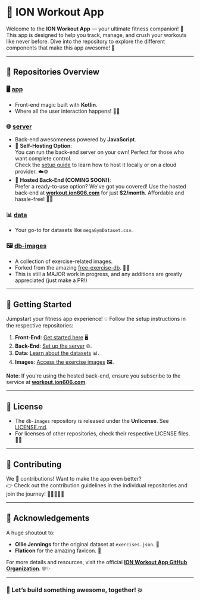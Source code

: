 # 🚀 ION Workout App

Welcome to the **ION Workout App** — your ultimate fitness companion! 💪 This app is designed to help you track, manage, and crush your workouts like never before. Dive into the repository to explore the different components that make this app awesome! 🎉

---

## 📂 Repositories Overview

### 🖥️ **[app](https://github.com/ION-WorkoutApp/app)**
- Front-end magic built with **Kotlin**.  
- Where all the user interaction happens! 🎨✨  

### 🌐 **[server](https://github.com/ION-WorkoutApp/server)**
- Back-end awesomeness powered by **JavaScript**.  
- 🌟 **Self-Hosting Option**:  
  You can run the back-end server on your own! Perfect for those who want complete control.  
  Check the [setup guide](https://github.com/ION-WorkoutApp/server?tab=readme-ov-file#setup) to learn how to host it locally or on a cloud provider. ☁️⚙️  
- 🚀 **Hosted Back-End (COMING SOON!)**:  
  Prefer a ready-to-use option? We've got you covered! Use the hosted back-end at **[workout.ion606.com](https://workout.ion606.com)** for just **$2/month**. Affordable and hassle-free! 💸🔗  

### 📊 **[data](https://github.com/ION-WorkoutApp/data)**
- Your go-to for datasets like `megaGymDataset.csv`.  

### 🖼️ **[db-images](https://github.com/ION-WorkoutApp/db-images)**
- A collection of exercise-related images.  
- Forked from the amazing [free-exercise-db](https://github.com/yuhonas/free-exercise-db). 🌟📸
- This is still a MAJOR work in progress, and any additions are greatly appreciated (just make a PR!)

---

## 🚀 Getting Started

Jumpstart your fitness app experience! 💡 Follow the setup instructions in the respective repositories:

1. **Front-End**: [Get started here](https://github.com/ION-WorkoutApp/app) 🖥️.  
2. **Back-End**: [Set up the server](https://github.com/ION-WorkoutApp/installers?tab=readme-ov-file#ion-workout-app-installers) 🌐.  
3. **Data**: [Learn about the datasets](https://github.com/ION-WorkoutApp/data) 📊.  
4. **Images**: [Access the exercise images](https://github.com/ION-WorkoutApp/db-images) 🖼️.  

**Note**: If you're using the hosted back-end, ensure you subscribe to the service at **[workout.ion606.com](https://workout.ion606.com)**.

---

## 📜 License

- The `db-images` repository is released under the **Unlicense**. See [LICENSE.md](https://github.com/ION-WorkoutApp/db-images/blob/main/LICENSE.md).  
- For licenses of other repositories, check their respective LICENSE files. 📄✨

---

## 🤝 Contributing

We 💖 contributions! Want to make the app even better?  
👉 Check out the contribution guidelines in the individual repositories and join the journey! 🚀👩‍💻👨‍💻  

---

## 🌟 Acknowledgements

A huge shoutout to:  
- **Ollie Jennings** for the original dataset at `exercises.json`. 🙌  
- **Flaticon** for the amazing favicon. 🎨  

For more details and resources, visit the official **[ION Workout App GitHub Organization](https://github.com/ION-WorkoutApp)**. 🌐✨  

---

### 🎯 Let’s build something awesome, together! 💥  
